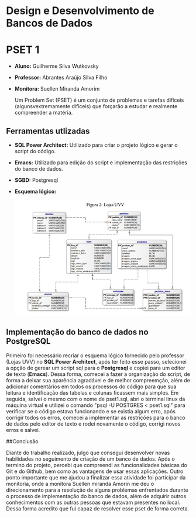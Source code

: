 # Design e Desenvolvimento de Bancos de Dados
# PSET 1 
- **Aluno:** Guilherme Silva Wutkovsky
- **Professor:** Abrantes Araújo Silva Filho
- **Monitora:** Suellen Miranda Amorim

	Um Problem Set (PSET) é um conjunto de problemas e tarefas difíceis (algunsvextremamente difíceis) que forçarão a estudar e realmente compreender a matéria.

## Ferramentas utlizadas

- **SQL Power Architect:** Utilizado para criar o projeto lógico e gerar o script do código.
- **Emacs:** Utilizado para edição do script e implementação das restrições do banco de dados.
- **SGBD:** Postgresql
- **Esquema lógico:** 
 
	![perojetologico.jpeg](https://github.com/gwutkovsky/uvv_bd1_si1n/blob/main/pset1/projetologico.jpeg)

## Implementação do banco de dados no PostgreSQL

Primeiro foi necessário recriar o esquema lógico fornecido pelo professor (Lojas UVV) no **SQL Power Architect**, após ter feito esse passo, selecionei a opção de gerear um script sql para o **Postgresql** e copiei para um editor de texto (**Emacs**). Dessa forma, comecei a fazer a organização do script, de forma a deixar sua aparência agradável e de melhor compreemção, além de adicionar comentários em todos os processos do código para que sua leitura e identificação das tabelas e colunas ficassem mais simples. Em seguida, salvei o mesmo com o nome de pset1.sql, abri o terminal linux da  máquina virtual e utilizei o comando "psql -U POSTGRES < pset1.sql" para verificar se o código estava funcionando e se existia algum erro, após corrigir todos os erros, comecei a implementar as restrições para o banco de dados pelo editor de texto e rodei novamente o código, corrigi novos erros e salvei.

##Conclusão

Diante do trabalho realizado, julgo que consegui desenvolver novas habilidades no seguimento de criação de um banco de dados. Após o termino do projeto, percebi que compreendi as funcionalidades básicas do Git e do Github, bem como as vantagens de usar essas aplicações. Outro ponto importante que me ajudou a finalizar essa atividade foi participar da monitoria, onde a monitora Suellen miranda Amorin me deu o direcionamento para a resolução de alguns problemas enfrentados durante o processo de implementação do banco de dados, além de adquirir outros conhecimentos com as outras pessoas que estavam presentes no local. Dessa forma acredito que fui capaz de resolver esse pset de forma correta.
